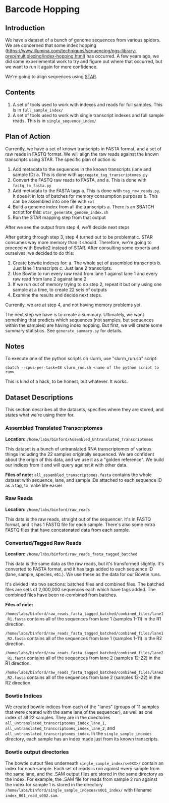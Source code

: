 # Barcode Hopping

## Introduction

We have a dataset of a bunch of genome sequences from various spiders. We are concerned that some index hopping (https://www.illumina.com/techniques/sequencing/ngs-library-prep/multiplexing/index-hopping.html) has occurred. A few years ago, we did some experiemental work to try and figure out where that occurred, but we want to run it again for more confidence.

We're going to align sequences using [STAR](https://github.com/alexdobin/STAR).

## Contents

1. A set of tools used to work with indexes and reads for full samples. This is in `full_sample_index/`
2. A set of tools used to work with single transcript indexes and full sample reads. This is in `single_sequence_index/`


## Plan of Action

Currently, we have a set of known transcripts in FASTA format, and a set of raw reads in FASTQ format. We will align the raw reads against the known transcripts using STAR. The specific plan of action is:

1. Add metadata to the sequences in the known transcripts (lane and sample ID)
    a. This is done with `aggregate_tag_transcriptomes.py`
2. Convert the FASTQ raw reads to FASTA, and 
    a. This is done with `fastq_to_fasta.py`
3. Add metadata to the FASTA tags
    a. This is done with `tag_raw_reads.py`. It does it in lots of batches for memory consumption purposes
    b. This can be assembled into one file with `cat`
4. Build a genome index from all the transcripts
    a. There is an SBATCH script for this: `star_generate_genome_index.sh`
5. Run the STAR mapping step from that output

After we see the output from step 4, we'll decide next steps

After getting through step 3, step 4 turned out to be problematic. STAR consumes way more memory than it should. Therefore, we're going to proceed with Bowtie2 instead of STAR. After consulting some experts and ourselves, we decided to do this:

1. Create bowtie indexes for:
    a. The whole set of assembled transcripts
    b. Just lane 1 transcripts
    c. Just lane 2 transcripts.
2. Use Bowtie to run every raw read from lane 1 against lane 1 and every raw read from lane 2 against lane 2
3. If we run out of memory trying to do step 2, repeat it but only using one sample at a time, to create 22 sets of outputs
4. Examine the results and decide next steps.

Currently, we are at step 4, and not having memory problems yet.

The next step we have is to create a summary. Ultimately, we want something that predicts which sequences (not samples, but sequences within the samples) are having index hopping. But first, we will create some summary statistics. See `generate_summary.py` for details.

## Notes

To execute one of the python scripts on slurm, use "slurm_run.sh" script:

`sbatch --cpus-per-task=48 slurm_run.sh <name of the python script to run>`

This is kind of a hack, to be honest, but whatever. It works.

## Dataset Descriptions

This section describes all the datasets, specifies where they are stored, and states what we're using them for.

### Assembled Translated Transcriptomes

**Location:** `/home/labs/binford/Assembled_Untranslated_Transcriptomes`

This dataset is a bunch of untranslated RNA transcriptomes of various things including the 22 samples originally sequenced. We are confident about the origin of this data, and we use it as a "golden reference". We build our indices from it and will query against it with other data.

**Files of note:** `all_assembled_transcriptomes.fasta` contains the whole dataset with sequence, lane, and sample IDs attached to each sequence ID as a tag, to make life easier

### Raw Reads

**Location:** `/home/labs/binford/raw_reads`

This data is the raw reads, straight out of the sequencer. It's in FASTQ format, and it has 1 FASTQ file for each sample. There's also some extra FASTQ files that have concatenated data from each sample. 

### Converted/Tagged Raw Reads

**Location:** `/home/labs/binford/raw_reads_fasta_tagged_batched`

This data is the same data as the raw reads, but it's transformed slightly. It's converted to FASTA format, and it has tags added to each sequence ID (lane, sample, species, etc.). We use these as the data for our Bowtie runs.

It's divided into two sections: batched files and combined files. The batched files are sets of 2,000,000 sequences each which have tags added. The combined files have been re-combined from batches.

**Files of note:**

`/home/labs/binford/raw_reads_fasta_tagged_batched/combined_files/lane1_R1.fasta` contains all of the sequences from lane 1 (samples 1-11) in the R1 direction.

`/home/labs/binford/raw_reads_fasta_tagged_batched/combined_files/lane1_R2.fasta` contains all of the sequences from lane 1 (samples 1-11) in the R2 direction.

`/home/labs/binford/raw_reads_fasta_tagged_batched/combined_files/lane2_R1.fasta` contains all of the sequences from lane 2 (samples 12-22) in the R1 direction.

`/home/labs/binford/raw_reads_fasta_tagged_batched/combined_files/lane2_R2.fasta` contains all of the sequences from lane 2 (samples 12-22) in the R2 direction.

### Bowtie Indices

We created bowtie indices from each of the "lanes" (groups of 11 samples that were created with the same lane of the sequencer), as well as one index of all 22 samples. They are in the directories `all_untranslated_transcriptomes_index_lane_1`, `all_untranslated_transcriptomes_index_lane_2`, and `all_untranslated_transcriptomes_index`. In the `single_sample_indexes` directory, each sample has an index made just from its known transcripts.

### Bowtie output directories

The bowtie output files underneath `single_sample_index/s<0XX>/` contain an index for each sample. Each set of reads is run against every sample from the same lane, and the .SAM output files are stored in the same directory as the index. For example, the .SAM file for reads from sample 2 run against the index for sample 1 is stored in the directory `/home/labs/binford/single_sample_indexes/s001_index/` with filename `index_001_read_s002.sam`.

